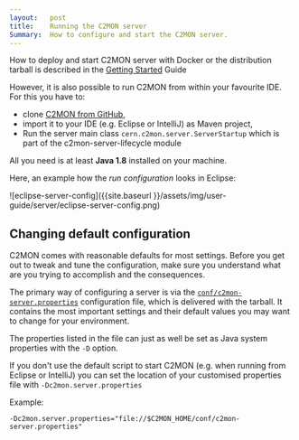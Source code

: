 ```yaml
---
layout:   post
title:    Running the C2MON server
Summary:  How to configure and start the C2MON server.
---
```


How to deploy and start C2MON server with Docker or the distribution tarball is described in the [Getting Started](/getting-started) Guide

However, it is also possible to run C2MON from within your favourite IDE. For this you have to:

- clone [C2MON from GitHub](http://github.com/c2mon/c2mon),
- import it to your IDE (e.g. Eclipse or IntelliJ) as Maven project,
- Run the server main class `cern.c2mon.server.ServerStartup` which is part of the c2mon-server-lifecycle module

All you need is at least **Java 1.8** installed on your machine.

Here, an example how the _run configuration_ looks in Eclipse:

![eclipse-server-config]({{site.baseurl }}/assets/img/user-guide/server/eclipse-server-config.png)

## Changing default configuration

C2MON comes with reasonable defaults for most settings.
Before you get out to tweak and tune the configuration, make sure you understand what are you trying to accomplish and the consequences.

The primary way of configuring a server is via the [`conf/c2mon-server.properties`](https://github.com/c2mon/c2mon/blob/master/c2mon-server/distribution/tar/conf/c2mon-server.properties) configuration file, which is delivered with the tarball.
It contains the most important settings and their default values you may want to change for your environment.

The properties listed in the file can just as well be set as Java system properties with the `-D` option.

If you don't use the default script to start C2MON (e.g. when running from Eclipse or IntelliJ) you can set the location of your customised properties file with `-Dc2mon.server.properties`

Example:
```
-Dc2mon.server.properties="file://$C2MON_HOME/conf/c2mon-server.properties"
```
